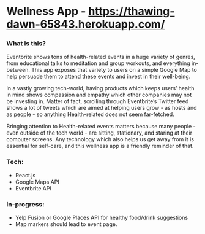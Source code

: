 # Wellness App - https://thawing-dawn-65843.herokuapp.com/

### What is this?
Eventbrite shows tons of health-related events in a huge variety of genres, from educational talks to meditation and group workouts, and everything in-between. This app exposes that variety to users on a simple Google Map to help persuade them to attend these events and invest in their well-being.

In a vastly growing tech-world, having products which keeps users’ health in mind shows compassion and empathy which other companies may not be investing in. Matter of fact, scrolling through Eventbrite’s Twitter feed shows a lot of tweets which are aimed at helping users grow - as hosts and as people - so anything Health-related does not seem far-fetched.

Bringing attention to Health-related events matters because many people - even outside of the tech world - are sitting, stationary, and staring at their computer screens. Any technology which also helps us get away from it is essential for self-care, and this wellness app is a friendly reminder of that.

### Tech:
- React.js
- Google Maps API
- Eventbrite API

### In-progress:
- Yelp Fusion or Google Places API for healthy food/drink suggestions 
- Map markers should lead to event page.
